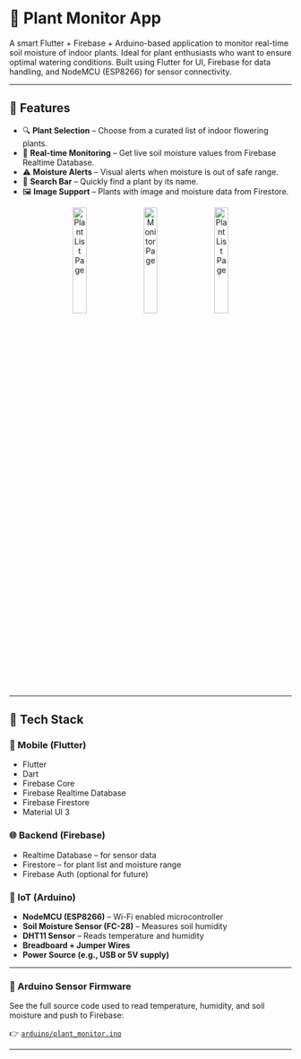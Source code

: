 # 🌿 Plant Monitor App

A smart Flutter + Firebase + Arduino-based application to monitor real-time soil moisture of indoor plants. Ideal for plant enthusiasts who want to ensure optimal watering conditions. Built using Flutter for UI, Firebase for data handling, and NodeMCU (ESP8266) for sensor connectivity.

---

## 📱 Features

- 🔍 **Plant Selection** – Choose from a curated list of indoor flowering plants.
- 📡 **Real-time Monitoring** – Get live soil moisture values from Firebase Realtime Database.
- ⚠️ **Moisture Alerts** – Visual alerts when moisture is out of safe range.
- 🔎 **Search Bar** – Quickly find a plant by its name.
- 🖼️ **Image Support** – Plants with image and moisture data from Firestore.

<p align="center">
    <img src="https://github.com/user-attachments/assets/00c4c4fe-8cd0-4732-9a9d-9e98c7507eee" alt="Plant List Page" width="22%" />
     &nbsp;&nbsp;
  <img src="https://github.com/user-attachments/assets/07bcb58e-20fd-4ce3-a846-c2d8a37b2aa2" alt="Monitor Page" width="22%" />
  &nbsp;&nbsp;
  <img src="https://github.com/user-attachments/assets/673fc820-9931-40ef-934a-8d9818c7e666" alt="Plant List Page" width="22%" />
 

</p>

---

## 🧰 Tech Stack

### 📱 Mobile (Flutter)

- Flutter
- Dart
- Firebase Core
- Firebase Realtime Database
- Firebase Firestore
- Material UI 3

### 🌐 Backend (Firebase)

- Realtime Database – for sensor data
- Firestore – for plant list and moisture range
- Firebase Auth (optional for future)

### 🤖 IoT (Arduino)

- **NodeMCU (ESP8266)** – Wi-Fi enabled microcontroller
- **Soil Moisture Sensor (FC-28)** – Measures soil humidity
- **DHT11 Sensor** – Reads temperature and humidity 
- **Breadboard + Jumper Wires**
- **Power Source (e.g., USB or 5V supply)**

---

### 🔌 Arduino Sensor Firmware

See the full source code used to read temperature, humidity, and soil moisture and push to Firebase:

👉 [`arduino/plant_monitor.ino`](./arduino/plant_monitor.ino)

---
